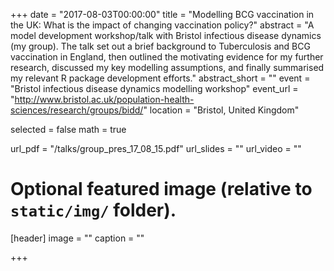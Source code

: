 +++
date = "2017-08-03T00:00:00"
title = "Modelling BCG vaccination in the UK: What is the impact of changing vaccination policy?"
abstract =  "A model development workshop/talk with Bristol infectious disease dynamics (my group). The talk set out a brief background to Tuberculosis and BCG vaccination in England, then outlined the motivating evidence for my further research, discussed my key modelling assumptions, and finally summarised my relevant R package development efforts."
abstract_short = ""
event = "Bristol infectious disease dynamics modelling workshop"
event_url = "http://www.bristol.ac.uk/population-health-sciences/research/groups/bidd/"
location = "Bristol, United Kingdom"

selected = false
math = true

url_pdf = "/talks/group_pres_17_08_15.pdf"
url_slides = ""
url_video = ""

# Optional featured image (relative to `static/img/` folder).
[header]
image = ""
caption = ""

+++
